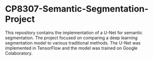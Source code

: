 # CP8307-Semantic-Segmentation-Project
This repository contains the implementation of a U-Net for semantic segmentation. The project focused on comparing a deep learning segmentation model to various traditional methods. The U-Net was implemented in TensorFlow and the model was trained on Google Colaboratory.

